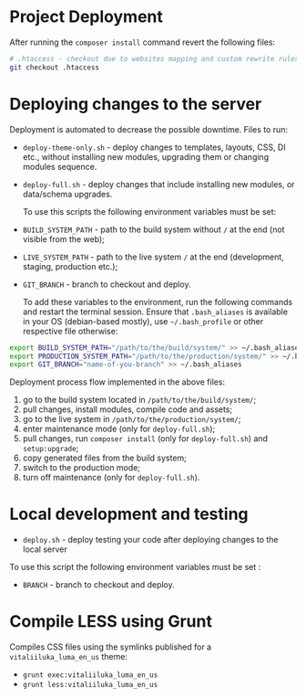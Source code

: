 # Project Deployment #

After running the `composer install` command revert the following files:

````bash
# .htaccess - checkout due to websites mapping and custom rewrite rules
git checkout .htaccess
````


# Deploying changes to the server #

Deployment is automated to decrease the possible downtime. Files to run:
- `deploy-theme-only.sh` - deploy changes to templates, layouts, CSS, DI etc., without installing new modules, upgrading
  them or changing modules sequence.
- `deploy-full.sh` - deploy changes that include installing new modules, or data/schema upgrades.
  

  To use this scripts the following environment variables must be set:
- `BUILD_SYSTEM_PATH` - path to the build system without `/` at the end (not visible from the web);
- `LIVE_SYSTEM_PATH` - path to the live system `/` at the end (development, staging, production etc.);
- `GIT_BRANCH` - branch to checkout and deploy.


  To add these variables to the environment, run the following commands and restart the terminal session. Ensure that
  `.bash_aliases` is available in your OS (debian-based mostly), use `~/.bash_profile` or other respective file otherwise:

```bash
export BUILD_SYSTEM_PATH="/path/to/the/build/system/" >> ~/.bash_aliases
export PRODUCTION_SYSTEM_PATH="/path/to/the/production/system/" >> ~/.bash_aliases
export GIT_BRANCH="name-of-you-branch" >> ~/.bash_aliases
```

Deployment process flow implemented in the above files:

1) go to the build system located in `/path/to/the/build/system/`;
2) pull changes, install modules, compile code and assets;
3) go to the live system in `/path/to/the/production/system/`;
4) enter maintenance mode (only for `deploy-full.sh`);
5) pull changes, run `composer install` (only for `deploy-full.sh`) and `setup:upgrade`;
6) copy generated files from the build system;
7) switch to the production mode;
8) turn off maintenance (only for `deploy-full.sh`).


# Local development and testing #

- `deploy.sh` - deploy testing your code after deploying changes to the local server

To use this script the following environment variables must be set :

- `BRANCH` - branch to checkout and deploy.


# Compile LESS using Grunt #
Compiles CSS files using the symlinks published for a `vitaliiluka_luma_en_us` theme:

- `grunt exec:vitaliiluka_luma_en_us`
- `grunt less:vitaliiluka_luma_en_us`
